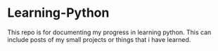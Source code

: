 # Learning-Python
This repo is for documenting my progress in learning python. This can include posts of my small projects or things that i have learned.
